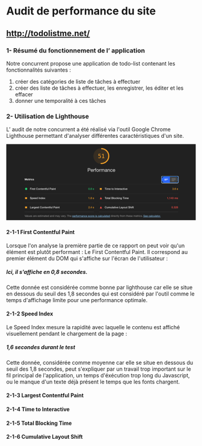 # Audit de performance du site
## http://todolistme.net/

### 1- Résumé du fonctionnement de l’ application

Notre concurrent propose une application de todo-list contenant les fonctionnalités suivantes : 
1. créer des catégories de liste de tâches à effectuer
2. créer des liste de tâches à effectuer, les enregistrer, les éditer et les effacer
3. donner une temporalité à ces tâches


### 2- Utilisation de Lighthouse
L’ audit de notre concurrent a été réalisé via l'outil Google Chrome Lighthouse permettant d'analyser différentes caractéristiques d'un site.

![img](images/audit1.png)

#### 2-1-1 First Contentful Paint
Lorsque l'on analyse la première partie de ce rapport on peut voir qu'un élément est plutôt performant : Le First Contentful Paint. Il correspond au premier élément du DOM qui s'affiche sur l'écran de l'utilisateur :
##### Ici, il s'affiche en 0,8 secondes.

Cette donnée est considérée comme bonne par lighthouse car elle se situe en dessous du seuil des 1,8 secondes qui est considéré par l'outil comme le temps d'affichage limite pour une performance optimale.

#### 2-1-2 Speed Index
Le Speed Index mesure la rapidité avec laquelle le contenu est affiché visuellement pendant le chargement de la page :
##### 1,6 secondes durant le test
Cette donnée, considérée comme moyenne car elle se situe en dessous du seuil des 1,8 secondes, peut s'expliquer par un travail trop important sur  le fil principal de l'application, un temps d'éxécution trop long du Javascript, ou le manque d'un texte déjà présent le temps que les fonts chargent. 

#### 2-1-3 Largest Contentful Paint
#### 2-1-4 Time to Interactive
#### 2-1-5 Total Blocking Time
#### 2-1-6 Cumulative Layout Shift


